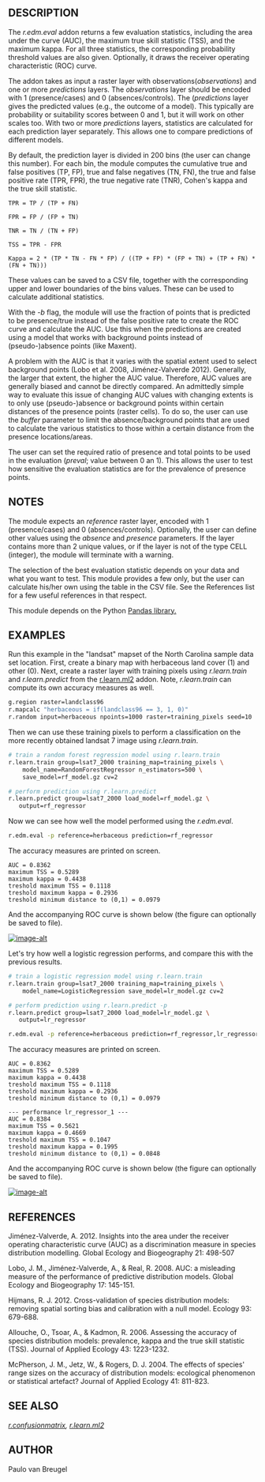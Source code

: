## DESCRIPTION

The *r.edm.eval* addon returns a few evaluation statistics, including
the area under the curve (AUC), the maximum true skill statistic (TSS),
and the maximum kappa. For all three statistics, the corresponding
probability threshold values are also given. Optionally, it draws the
receiver operating characteristic (ROC) curve.

The addon takes as input a raster layer with
observations(*observations*) and one or more *predictions* layers. The
*observations* layer should be encoded with 1 (presence/cases) and 0
(absences/controls). The (*predictions* layer gives the predicted values
(e.g., the outcome of a model). This typically are probability or
suitability scores between 0 and 1, but it will work on other scales
too. With two or more *predictions* layers, statistics are calculated
for each prediction layer separately. This allows one to compare
predictions of different models.

By default, the prediction layer is divided in 200 bins (the user can
change this number). For each bin, the module computes the cumulative
true and false positives (TP, FP), true and false negatives (TN, FN),
the true and false positive rate (TPR, FPR), the true negative rate
(TNR), Cohen's kappa and the true skill statistic.

```text
TPR = TP / (TP + FN)
```

```text
FPR = FP / (FP + TN)
```

```text
TNR = TN / (TN + FP)
```

```text
TSS = TPR - FPR
```

```text
Kappa = 2 * (TP * TN - FN * FP) / ((TP + FP) * (FP + TN) + (TP + FN) * (FN + TN)))
```

These values can be saved to a CSV file, together with the corresponding
upper and lower boundaries of the bins values. These can be used to
calculate additional statistics.

With the *-b* flag, the module will use the fraction of points that is
predicted to be presence/true instead of the false positive rate to
create the ROC curve and calculate the AUC. Use this when the
predictions are created using a model that works with background points
instead of (pseudo-)absence points (like Maxent).

A problem with the AUC is that it varies with the spatial extent used to
select background points (Lobo et al. 2008, Jiménez-Valverde 2012).
Generally, the larger that extent, the higher the AUC value. Therefore,
AUC values are generally biased and cannot be directly compared. An
admittedly simple way to evaluate this issue of changing AUC values with
changing extents is to only use (pseudo-)absence or background points
within certain distances of the presence points (raster cells). To do
so, the user can use the *buffer* parameter to limit the
absence/background points that are used to calculate the various
statistics to those within a certain distance from the presence
locations/areas.

The user can set the required ratio of presence and total points to be
used in the evaluation (*preval*; value between 0 an 1). This allows the
user to test how sensitive the evaluation statistics are for the
prevalence of presence points.

## NOTES

The module expects an *reference* raster layer, encoded with 1
(presence/cases) and 0 (absences/controls). Optionally, the user can
define other values using the *absence* and *presence* parameters. If
the layer contains more than 2 unique values, or if the layer is not of
the type CELL (integer), the module will terminate with a warning.

The selection of the best evaluation statistic depends on your data and
what you want to test. This module provides a few only, but the user can
calculate his/her own using the table in the CSV file. See the
References list for a few useful references in that respect.

This module depends on the Python [Pandas
library.](https://pandas.pydata.org/)

## EXAMPLES

Run this example in the "landsat" mapset of the North Carolina sample
data set location. First, create a binary map with herbaceous land cover
(1) and other (0). Next, create a raster layer with training pixels
using *r.learn.train* and *r.learn.predict* from the
[r.learn.ml2](r.learn.ml2.md) addon. Note, *r.learn.train* can compute
its own accuracy measures as well.

```sh
g.region raster=landclass96
r.mapcalc "herbaceous = if(landclass96 == 3, 1, 0)"
r.random input=herbaceous npoints=1000 raster=training_pixels seed=10
```

Then we can use these training pixels to perform a classification on the
more recently obtained landsat 7 image using *r.learn.train*.

```sh
# train a random forest regression model using r.learn.train
r.learn.train group=lsat7_2000 training_map=training_pixels \
    model_name=RandomForestRegressor n_estimators=500 \
    save_model=rf_model.gz cv=2

# perform prediction using r.learn.predict
r.learn.predict group=lsat7_2000 load_model=rf_model.gz \
   output=rf_regressor
```

Now we can see how well the model performed using the *r.edm.eval*.

```sh
r.edm.eval -p reference=herbaceous prediction=rf_regressor
```

The accuracy measures are printed on screen.

```text
AUC = 0.8362
maximum TSS = 0.5289
maximum kappa = 0.4438
treshold maximum TSS = 0.1118
treshold maximum kappa = 0.2936
treshold minimum distance to (0,1) = 0.0979
```

And the accompanying ROC curve is shown below (the figure can optionally
be saved to file).

[![image-alt](r_edm_eval_01.png)](r_edm_eval_01.png)

Let's try how well a logistic regression performs, and compare this with
the previous results.

```sh
# train a logistic regression model using r.learn.train
r.learn.train group=lsat7_2000 training_map=training_pixels \
    model_name=LogisticRegression save_model=lr_model.gz cv=2

# perform prediction using r.learn.predict -p
r.learn.predict group=lsat7_2000 load_model=lr_model.gz \
   output=lr_regressor
```

```sh
r.edm.eval -p reference=herbaceous prediction=rf_regressor,lr_regressor_1
```

The accuracy measures are printed on screen.

```text
AUC = 0.8362
maximum TSS = 0.5289
maximum kappa = 0.4438
treshold maximum TSS = 0.1118
treshold maximum kappa = 0.2936
treshold minimum distance to (0,1) = 0.0979

--- performance lr_regressor_1 ---
AUC = 0.8384
maximum TSS = 0.5621
maximum kappa = 0.4669
treshold maximum TSS = 0.1047
treshold maximum kappa = 0.1995
treshold minimum distance to (0,1) = 0.0848
```

And the accompanying ROC curve is shown below (the figure can optionally
be saved to file).

[![image-alt](r_edm_eval_02.png)](r_edm_eval_02.png)

## REFERENCES

Jiménez-Valverde, A. 2012. Insights into the area under the receiver
operating characteristic curve (AUC) as a discrimination measure in
species distribution modelling. Global Ecology and Biogeography 21:
498-507

Lobo, J. M., Jiménez-Valverde, A., & Real, R. 2008. AUC: a misleading
measure of the performance of predictive distribution models. Global
Ecology and Biogeography 17: 145-151.

Hijmans, R. J. 2012. Cross-validation of species distribution models:
removing spatial sorting bias and calibration with a null model. Ecology
93: 679-688.

Allouche, O., Tsoar, A., & Kadmon, R. 2006. Assessing the accuracy of
species distribution models: prevalence, kappa and the true skill
statistic (TSS). Journal of Applied Ecology 43: 1223-1232.

McPherson, J. M., Jetz, W., & Rogers, D. J. 2004. The effects of
species' range sizes on the accuracy of distribution models: ecological
phenomenon or statistical artefact? Journal of Applied Ecology 41:
811-823.

## SEE ALSO

*[r.confusionmatrix](r.confusionmatrix.md),
[r.learn.ml2](r.learn.ml2.md)*

## AUTHOR

Paulo van Breugel
